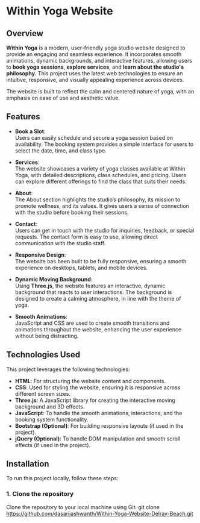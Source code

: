 # Within Yoga Website

## Overview  
**Within Yoga** is a modern, user-friendly yoga studio website designed to provide an engaging and seamless experience. It incorporates smooth animations, dynamic backgrounds, and interactive features, allowing users to **book yoga sessions**, **explore services**, and **learn about the studio's philosophy**. This project uses the latest web technologies to ensure an intuitive, responsive, and visually appealing experience across devices.
 
The website is built to reflect the calm and centered nature of yoga, with an emphasis on ease of use and aesthetic value.

## Features  
- **Book a Slot**:  
  Users can easily schedule and secure a yoga session based on availability. The booking system provides a simple interface for users to select the date, time, and class type.

- **Services**:  
  The website showcases a variety of yoga classes available at Within Yoga, with detailed descriptions, class schedules, and pricing. Users can explore different offerings to find the class that suits their needs.

- **About**:  
  The About section highlights the studio’s philosophy, its mission to promote wellness, and its values. It gives users a sense of connection with the studio before booking their sessions.

- **Contact**:  
  Users can get in touch with the studio for inquiries, feedback, or special requests. The contact form is easy to use, allowing direct communication with the studio staff.

- **Responsive Design**:  
  The website has been built to be fully responsive, ensuring a smooth experience on desktops, tablets, and mobile devices.

- **Dynamic Moving Background**:  
  Using **Three.js**, the website features an interactive, dynamic background that reacts to user interactions. The background is designed to create a calming atmosphere, in line with the theme of yoga.

- **Smooth Animations**:  
  JavaScript and CSS are used to create smooth transitions and animations throughout the website, enhancing the user experience without being distracting.

## Technologies Used  
This project leverages the following technologies:

- **HTML**: For structuring the website content and components.
- **CSS**: Used for styling the website, ensuring it is responsive across different screen sizes.
- **Three.js**: A JavaScript library for creating the interactive moving background and 3D effects.
- **JavaScript**: To handle the smooth animations, interactions, and the booking system functionality.
- **Bootstrap (Optional)**: For building responsive layouts (if used in the project).
- **jQuery (Optional)**: To handle DOM manipulation and smooth scroll effects (if used in the project).

## Installation  

To run this project locally, follow these steps:

### 1. Clone the repository  
Clone the repository to your local machine using Git:
git clone https://github.com/dasarijashwanth/Within-Yoga-Website-Delray-Beach.git
